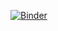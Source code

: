 [![Binder](https://mybinder.org/badge_logo.svg)](https://mybinder.org/v2/gh/jlanga/2024-mer_metabarcoding-exercises/HEAD)

